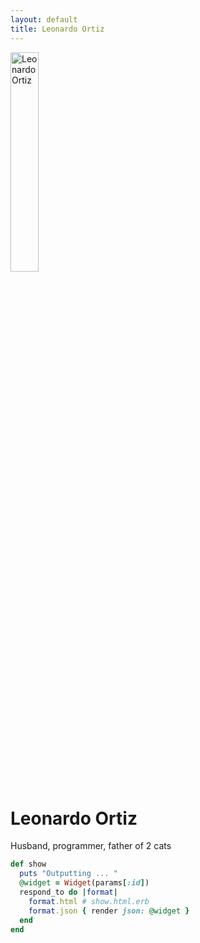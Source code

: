 ```yaml
---
layout: default
title: Leonardo Ortiz
---
```

<div class="blurb">
	<img class="avatar avatar-small" src="https://avatars2.githubusercontent.com/u/42592238?v=4" alt="Leonardo Ortiz" width="30%" height="30%" />
	<h1>Leonardo Ortiz</h1>
	<p>Husband, programmer, father of 2 cats</p>
</div>


```ruby
def show
  puts "Outputting ... "
  @widget = Widget(params[:id])
  respond_to do |format|
    format.html # show.html.erb
    format.json { render json: @widget }
  end
end
```
